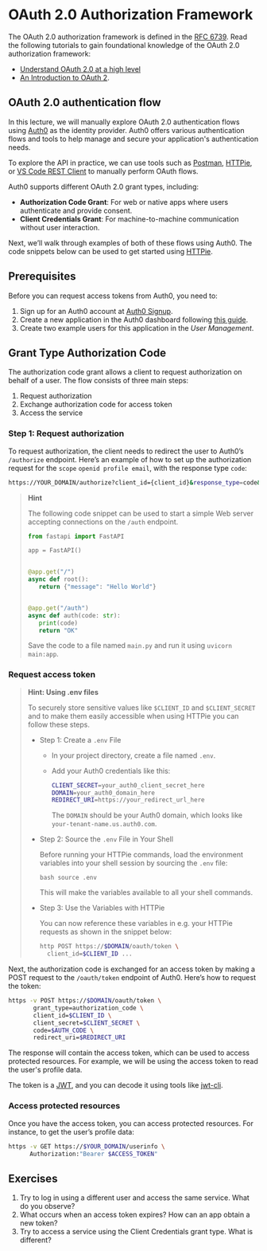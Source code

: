 # OAuth 2.0 Authorization Framework

The OAuth 2.0 authorization framework is defined in the [RFC
6739](https://datatracker.ietf.org/doc/html/rfc6749). Read the following
tutorials to gain foundational knowledge of the OAuth 2.0 authorization
framework:

- [Understand OAuth 2.0 at a high
  level](https://github.com/SAP-samples/cloud-apis-virtual-event/tree/main/exercises/02)
- [An Introduction to OAuth
  2](https://www.digitalocean.com/community/tutorials/an-introduction-to-oauth-2).

## OAuth 2.0 authentication flow

In this lecture, we will manually explore OAuth 2.0 authentication flows using
[Auth0](https://auth0.com/) as the identity provider. Auth0 offers various
authentication flows and tools to help manage and secure your application's
authentication needs.

To explore the API in practice, we can use tools such as
[Postman](https://www.postman.com/), [HTTPie](https://httpie.io/), or [VS Code
REST
Client](https://marketplace.visualstudio.com/items?itemName=humao.rest-client)
to manually perform OAuth flows.

Auth0 supports different OAuth 2.0 grant types, including:

- **Authorization Code Grant**: For web or native apps where users authenticate
  and provide consent.
- **Client Credentials Grant**: For machine-to-machine communication without
  user interaction.

Next, we’ll walk through examples of both of these flows using Auth0. The code
snippets below can be used to get started using [HTTPie](https://httpie.io/).

## Prerequisites

Before you can request access tokens from Auth0, you need to:

1. Sign up for an Auth0 account at [Auth0 Signup](https://auth0.com/signup).
2. Create a new application in the Auth0 dashboard following [this
   guide](https://auth0.com/docs/get-started/dashboard/create-applications).
3. Create two example users for this application in the _User Management_.

## Grant Type Authorization Code

The authorization code grant allows a client to request authorization on behalf
of a user. The flow consists of three main steps:

1. Request authorization
2. Exchange authorization code for access token
3. Access the service

### Step 1: Request authorization

To request authorization, the client needs to redirect the user to Auth0’s
`/authorize` endpoint. Here’s an example of how to set up the authorization
request for the `scope` `openid profile email`, with the response type `code`:

```bash
https://YOUR_DOMAIN/authorize?client_id={client_id}&response_type=code&redirect_uri={redirect_uri}&scope=openid profile email
```

> **Hint**
>
> The following code snippet can be used to start a simple Web server accepting
> connections on the `/auth` endpoint.
>
> ```python
> from fastapi import FastAPI
>
> app = FastAPI()
>
>
> @app.get("/")
> async def root():
>    return {"message": "Hello World"}
>
>
> @app.get("/auth")
> async def auth(code: str):
>    print(code)
>    return "OK"
> ```
>
> Save the code to a file named `main.py` and run it using `uvicorn main:app`.

### Request access token

> **Hint: Using .env files**
>
> To securely store sensitive values like `$CLIENT_ID` and `$CLIENT_SECRET` and
> to make them easily accessible when using HTTPie you can follow these steps.
>
> - Step 1: Create a `.env` File
>
>   - In your project directory, create a file named `.env`.
>   - Add your Auth0 credentials like this:
>
>     ```bash CLIENT_ID=your_auth0_client_id_here
>     CLIENT_SECRET=your_auth0_client_secret_here
>     DOMAIN=your_auth0_domain_here
>     REDIRECT_URI=https://your_redirect_url_here
>     ```
>
>     The `DOMAIN` should be your Auth0 domain, which looks like
>     `your-tenant-name.us.auth0.com`.
>
> - Step 2: Source the `.env` File in Your Shell
>
>   Before running your HTTPie commands, load the environment variables into
>   your shell session by sourcing the `.env` file:
>
>   `bash source .env`
>
>   This will make the variables available to all your shell commands.
>
> - Step 3: Use the Variables with HTTPie
>
>   You can now reference these variables in e.g. your HTTPie requests as
>   shown in the snippet below:
>
>   ```bash
>   http POST https://$DOMAIN/oauth/token \
>     client_id=$CLIENT_ID ...
>   ```

Next, the authorization code is exchanged for an access token by making a POST
request to the `/oauth/token` endpoint of Auth0. Here’s how to request the
token:

```bash
https -v POST https://$DOMAIN/oauth/token \
       grant_type=authorization_code \
       client_id=$CLIENT_ID \
       client_secret=$CLIENT_SECRET \
       code=$AUTH_CODE \
       redirect_uri=$REDIRECT_URI
```

The response will contain the access token, which can be used to access
protected resources. For example, we will be using the access token to read the
user's profile data.

The token is a [JWT](https://datatracker.ietf.org/doc/html/rfc7519), and you
can decode it using tools like
[jwt-cli](https://www.npmjs.com/package/jwt-cli).

### Access protected resources

Once you have the access token, you can access protected resources. For
instance, to get the user’s profile data:

```bash
https -v GET https://$YOUR_DOMAIN/userinfo \
      Authorization:"Bearer $ACCESS_TOKEN"
```

## Exercises

1. Try to log in using a different user and access the same service. What do
   you observe?
1. What occurs when an access token expires? How can an app obtain a new token?
1. Try to access a service using the Client Credentials grant type. What is
   different?
